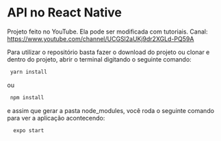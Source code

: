 # API no React Native
Projeto feito no YouTube. Ela pode ser modificada com tutoriais. Canal: https://www.youtube.com/channel/UCGSl2aUKj9dr2XGLd-PQ59A

Para utilizar o repositório basta fazer o download do projeto ou clonar e dentro do projeto, abrir o terminal digitando o seguinte comando:
```bash
 yarn install
```
ou
```bash
 npm install
```
e assim que gerar a pasta node_modules, você roda o seguinte comando para ver a aplicação acontecendo:
```bash 
  expo start
```
